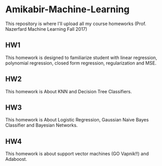 # Amikabir-Machine-Learning
This repository is where I'll upload all my course homeworks (Prof. Nazerfard Machine Learning Fall 2017)

## HW1
This homework is designed to familiarize student with linear regression, polynomial regression, closed form regression, regularization and MSE.

## HW2
This homework is About KNN and Decision Tree Classifiers.

## HW3
This homework is About Logistic Regression, Gaussian Naive Bayes Classifier and Bayesian Networks.

## HW4
This homework is about support vector machines (GO Vapnik!!) and Adaboost.
